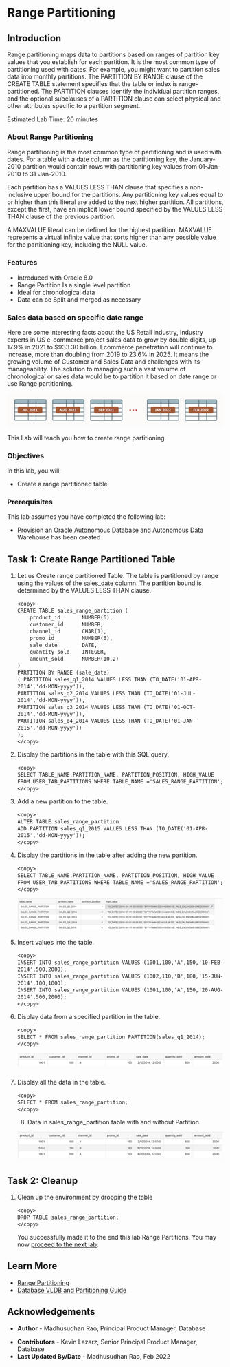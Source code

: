 # Range Partitioning

## Introduction

Range partitioning maps data to partitions based on ranges of partition key values that you establish for each partition. It is the most common type of partitioning used with dates. For example, you might want to partition sales data into monthly partitions. The PARTITION BY RANGE clause of the CREATE TABLE statement specifies that the table or index is range-partitioned. The PARTITION clauses identify the individual partition ranges, and the optional subclauses of a PARTITION clause can select physical and other attributes specific to a partition segment.

Estimated Lab Time: 20 minutes

### About Range Partitioning

Range partitioning is the most common type of partitioning and is used with dates. For a table with a date column as the partitioning key, the January-2010 partition would contain rows with partitioning key values from 01-Jan-2010 to 31-Jan-2010.

Each partition has a VALUES LESS THAN clause that specifies a non-inclusive upper bound for the partitions. Any partitioning key values equal to or higher than this literal are added to the next higher partition. All partitions, except the first, have an implicit lower bound specified by the VALUES LESS THAN clause of the previous partition.

A MAXVALUE literal can be defined for the highest partition. MAXVALUE represents a virtual infinite value that sorts higher than any possible value for the partitioning key, including the NULL value.

### Features
 
*	Introduced with Oracle 8.0
*	Range Partition Is a single level partition
*	Ideal for chronological data 
*	Data can be Split and merged as necessary

### Sales data based on specific date range

Here are some interesting facts about the US Retail industry, Industry experts in US e-commerce project sales data to grow by double digits, up 17.9% in 2021 to $933.30 billion. Ecommerce penetration will continue to increase, more than doubling from 2019 to 23.6% in 2025. It means the growing volume of Customer and Sales Data and challenges with its manageability. The solution to managing such a vast volume of chronological or sales data would be to partition it based on date range or use Range partitioning.

![Image alt text](images/range-partition-introduction.png "Range Partition Introduction")


This Lab will teach you how to create range partitioning. 

### Objectives
 
In this lab, you will:
* Create a range partitioned table  

### Prerequisites
This lab assumes you have completed the following lab:

- Provision an Oracle Autonomous Database and Autonomous Data Warehouse has been created
  
## Task 1: Create Range Partitioned Table

1. Let us Create range partitioned Table. The table is partitioned by range using the values of the sales\_date column. The partition bound is determined by the VALUES LESS THAN clause. 

    ```
    <copy>
    CREATE TABLE sales_range_partition ( 
        product_id       NUMBER(6), 
        customer_id      NUMBER, 
        channel_id       CHAR(1), 
        promo_id         NUMBER(6), 
        sale_date        DATE, 
        quantity_sold    INTEGER, 
        amount_sold      NUMBER(10,2) 
    ) 
    PARTITION BY RANGE (sale_date) 
    ( PARTITION sales_q1_2014 VALUES LESS THAN (TO_DATE('01-APR-2014','dd-MON-yyyy')), 
    PARTITION sales_q2_2014 VALUES LESS THAN (TO_DATE('01-JUL-2014','dd-MON-yyyy')), 
    PARTITION sales_q3_2014 VALUES LESS THAN (TO_DATE('01-OCT-2014','dd-MON-yyyy')), 
    PARTITION sales_q4_2014 VALUES LESS THAN (TO_DATE('01-JAN-2015','dd-MON-yyyy')) 
    );
    </copy>
    ```  

2. Display the partitions in the table with this SQL query.

    ```
    <copy> 
    SELECT TABLE_NAME,PARTITION_NAME, PARTITION_POSITION, HIGH_VALUE FROM USER_TAB_PARTITIONS WHERE TABLE_NAME ='SALES_RANGE_PARTITION';
    </copy>
    ```

3. Add a new partition to the table.

    ```
    <copy>
    ALTER TABLE sales_range_partition 
    ADD PARTITION sales_q1_2015 VALUES LESS THAN (TO_DATE('01-APR-2015','dd-MON-yyyy'));
    </copy>
    ```

4. Display the partitions in the table after adding the new partition.

    ```
    <copy>
    SELECT TABLE_NAME,PARTITION_NAME, PARTITION_POSITION, HIGH_VALUE FROM USER_TAB_PARTITIONS WHERE TABLE_NAME ='SALES_RANGE_PARTITION';
    </copy>
    ```

    ![Image alt text](images/user-tab-data.png "USER_TAB_PARTITIONS Data")

5. Insert values into the table.

    ```
    <copy>
    INSERT INTO sales_range_partition VALUES (1001,100,'A',150,'10-FEB-2014',500,2000);
    INSERT INTO sales_range_partition VALUES (1002,110,'B',180,'15-JUN-2014',100,1000);
    INSERT INTO sales_range_partition VALUES (1001,100,'A',150,'20-AUG-2014',500,2000);
    </copy>
    ```
  
6. Display data from a specified partition in the table. 

    ```
    <copy>
    SELECT * FROM sales_range_partition PARTITION(sales_q1_2014);
    </copy>
    ```

    ![Image alt text](images/sales-range-partition.png "sales_range_partition Data with Partition")

7. Display all the data in the table.

    ```
    <copy>
    SELECT * FROM sales_range_partition;
    </copy>
    ```

    8. Data in sales\_range\_partition table with and without Partition

    ![Image alt text](images/sales-range-partition-data.png "sales_range_partition Data")
    
      
## Task 2: Cleanup

1. Clean up the environment by dropping the table  
 
    ```
    <copy>
    DROP TABLE sales_range_partition; 
    </copy>
    ```
  
    You successfully made it to the end this lab Range Partitions. You may now [proceed to the next lab](#next).

## Learn More

* [Range Partitioning](https://livesql.oracle.com/apex/livesql/docs/vldbg/partitioning/range-partitioning-example.html)
* [Database VLDB and Partitioning Guide](https://docs.oracle.com/en/database/oracle/oracle-database/21/vldbg/partition-create-tables-indexes.html)

## Acknowledgements

- **Author** - Madhusudhan Rao, Principal Product Manager, Database
* **Contributors** - Kevin Lazarz, Senior Principal Product Manager, Database  
* **Last Updated By/Date** -  Madhusudhan Rao, Feb 2022 
